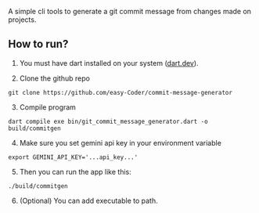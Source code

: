 A simple cli tools to generate a git commit message from changes made on projects.

## How to run?
1. You must have dart installed on your system ([dart.dev](https://dart.dev)).

2. Clone the github repo
```shell
git clone https://github.com/easy-Coder/commit-message-generator
```

3. Compile program
``` shell
dart compile exe bin/git_commit_message_generator.dart -o build/commitgen
```

4. Make sure you set gemini api key in your environment variable

```shell
export GEMINI_API_KEY='...api_key...'
```

5. Then you can run the app like this:
```shell
./build/commitgen
```

6. (Optional) You can add executable to path.
